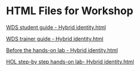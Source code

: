 ﻿# HTML Files for Workshop
[WDS student guide - Hybrid identity.html](https://cloudworkshop.blob.core.windows.net/hybrid-identity/Whiteboard%20design%20session/WDS%20student%20guide%20-%20Hybrid%20identity.html)

[WDS trainer guide - Hybrid identity.html](https://cloudworkshop.blob.core.windows.net/hybrid-identity/Whiteboard%20design%20session/WDS%20trainer%20guide%20-%20Hybrid%20identity.html)

[Before the hands-on lab - Hybrid identity.html](https://cloudworkshop.blob.core.windows.net/hybrid-identity/Hands-on%20lab/Before%20the%20hands-on%20lab%20-%20Hybrid%20identity.html)

[HOL step-by step hands-on lab- Hybrid identity.html](https://cloudworkshop.blob.core.windows.net/hybrid-identity/Hands-on%20lab/HOL%20step-by%20step%20-%20Hybrid%20identity.html)

